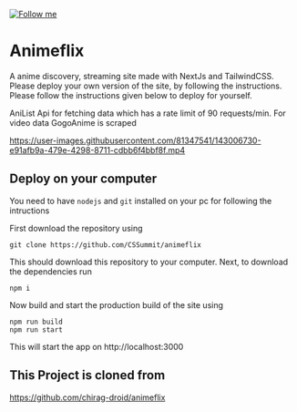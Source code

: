 [![Follow me](https://img.shields.io/github/followers/chirag-droid?label=follow%20me&style=social)](https://github.com/CSSummit)


# Animeflix

A anime discovery, streaming site made with NextJs and TailwindCSS. Please deploy your own version of the site, by following the instructions. Please follow the instructions given below to deploy for yourself.

AniList Api for fetching data which has a rate limit of 90 requests/min. For video data GogoAnime is scraped

https://user-images.githubusercontent.com/81347541/143006730-e91afb9a-479e-4298-8711-cdbb6f4bbf8f.mp4

## Deploy on your computer

You need to have `nodejs` and `git` installed on your pc for following the intructions

First download the repository using
```
git clone https://github.com/CSSummit/animeflix
```

This should download this repository to your computer. Next, to download the dependencies run
```
npm i
```

Now build and start the production build of the site using
```
npm run build
npm run start
```

This will start the app on http://localhost:3000

## This Project is cloned from
https://github.com/chirag-droid/animeflix